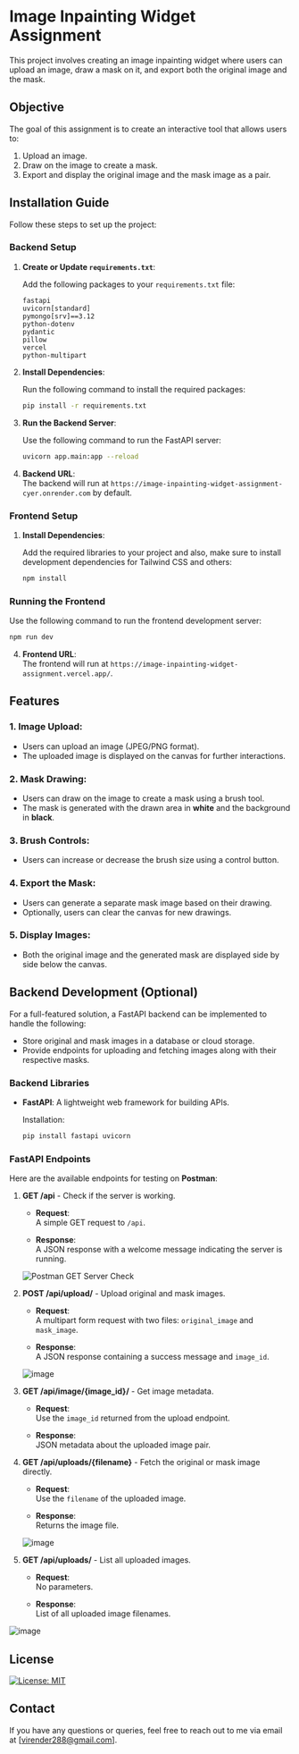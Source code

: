 # Image Inpainting Widget Assignment

This project involves creating an image inpainting widget where users can upload an image, draw a mask on it, and export both the original image and the mask.

## Objective

The goal of this assignment is to create an interactive tool that allows users to:

1. Upload an image.
2. Draw on the image to create a mask.
3. Export and display the original image and the mask image as a pair.

## Installation Guide

Follow these steps to set up the project:

### Backend Setup 

1. **Create or Update `requirements.txt`**:

   Add the following packages to your `requirements.txt` file:

   ```plaintext
   fastapi
   uvicorn[standard]
   pymongo[srv]==3.12
   python-dotenv
   pydantic
   pillow
   vercel
   python-multipart
   ```

2. **Install Dependencies**:

   Run the following command to install the required packages:

   ```bash
   pip install -r requirements.txt
   ```

3. **Run the Backend Server**:

   Use the following command to run the FastAPI server:

   ```bash
   uvicorn app.main:app --reload
   ```

4. **Backend URL**:  
   The backend will run at `https://image-inpainting-widget-assignment-cyer.onrender.com` by default.

### Frontend Setup

1. **Install Dependencies**:

   Add the required libraries to your project and also, make sure to install development dependencies for Tailwind CSS and others:

   ```bash
   npm install
   ```

### Running the Frontend

Use the following command to run the frontend development server:

```bash
npm run dev
```

4. **Frontend URL**:  
   The frontend will run at `https://image-inpainting-widget-assignment.vercel.app/`.

## Features

### 1. **Image Upload**:

- Users can upload an image (JPEG/PNG format).
- The uploaded image is displayed on the canvas for further interactions.

### 2. **Mask Drawing**:

- Users can draw on the image to create a mask using a brush tool.
- The mask is generated with the drawn area in **white** and the background in **black**.

### 3. **Brush Controls**:

- Users can increase or decrease the brush size using a control button.

### 4. **Export the Mask**:

- Users can generate a separate mask image based on their drawing.
- Optionally, users can clear the canvas for new drawings.

### 5. **Display Images**:

- Both the original image and the generated mask are displayed side by side below the canvas.

## Backend Development (Optional)

For a full-featured solution, a FastAPI backend can be implemented to handle the following:

- Store original and mask images in a database or cloud storage.
- Provide endpoints for uploading and fetching images along with their respective masks.

### Backend Libraries

- **FastAPI**: A lightweight web framework for building APIs.
  
  Installation:

  ```bash
  pip install fastapi uvicorn
  ```

### FastAPI Endpoints

Here are the available endpoints for testing on **Postman**:


1. **GET /api** - Check if the server is working.

   - **Request**:  
     A simple GET request to `/api`.

   - **Response**:  
     A JSON response with a welcome message indicating the server is running.

   ![Postman GET Server Check](https://github.com/user-attachments/assets/68a97b25-519a-4754-934f-a8589550cd06)


2. **POST /api/upload/** - Upload original and mask images.

   - **Request**:  
     A multipart form request with two files: `original_image` and `mask_image`.

   - **Response**:  
     A JSON response containing a success message and `image_id`.

   ![image](https://github.com/user-attachments/assets/774f2f39-0319-4bb4-997c-6cb09f4d3192)

3. **GET /api/image/{image_id}/** - Get image metadata.

   - **Request**:  
     Use the `image_id` returned from the upload endpoint.

   - **Response**:  
     JSON metadata about the uploaded image pair.


4. **GET /api/uploads/{filename}** - Fetch the original or mask image directly.

   - **Request**:  
     Use the `filename` of the uploaded image.

   - **Response**:  
     Returns the image file.

   ![image](https://github.com/user-attachments/assets/0611b0f8-a07b-408c-bb02-f2916aeb90c8)

5. **GET /api/uploads/** - List all uploaded images.

   - **Request**:  
     No parameters.

   - **Response**:  
     List of all uploaded image filenames.

![image](https://github.com/user-attachments/assets/8753fb35-1d7d-4dd2-bee3-5f0aa55c9cc3)

 

## License

[![License: MIT](https://img.shields.io/badge/License-MIT-yellow.svg)](https://github.com/Virenishere/image-inpainting-widget-assignment?tab=MIT-1-ov-file#readme)


## Contact

If you have any questions or queries, feel free to reach out to me via email at [virender288@gmail.com].


